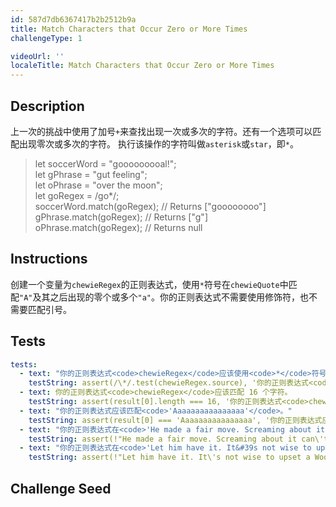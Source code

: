 ```yaml
---
id: 587d7db6367417b2b2512b9a
title: Match Characters that Occur Zero or More Times
challengeType: 1

videoUrl: ''
localeTitle: Match Characters that Occur Zero or More Times
---
```


## Description
<section id='description'>
上一次的挑战中使用了加号<code>+</code>来查找出现一次或多次的字符。还有一个选项可以匹配出现零次或多次的字符。
执行该操作的字符叫做<code>asterisk</code>或<code>star</code>，即<code>*</code>。
<blockquote>let soccerWord = "gooooooooal!";<br>let gPhrase = "gut feeling";<br>let oPhrase = "over the moon";<br>let goRegex = /go*/;<br>soccerWord.match(goRegex); // Returns ["goooooooo"]<br>gPhrase.match(goRegex); // Returns ["g"]<br>oPhrase.match(goRegex); // Returns null</blockquote>
</section>

## Instructions
<section id='instructions'>
创建一个变量为<code>chewieRegex</code>的正则表达式，使用<code>*</code>符号在<code>chewieQuote</code>中匹配<code>"A"</code>及其之后出现的零个或多个<code>"a"</code>。你的正则表达式不需要使用修饰符，也不需要匹配引号。
</section>

## Tests
<section id='tests'>

```yml
tests:
  - text: "你的正则表达式<code>chewieRegex</code>应该使用<code>*</code>符号匹配<code>'A'</code>之后出现的零个或多个<code>'a'</code>字符。"
    testString: assert(/\*/.test(chewieRegex.source), '你的正则表达式<code>chewieRegex</code>应该使用<code>*</code>符号匹配<code>"A"</code>之后出现的零个或多个<code>"a"</code>字符。');
  - text: 你的正则表达式<code>chewieRegex</code>应该匹配 16 个字符。
    testString: assert(result[0].length === 16, '你的正则表达式<code>chewieRegex</code>应该匹配 16 个字符。');
  - text: "你的正则表达式应该匹配<code>'Aaaaaaaaaaaaaaaa'</code>。"
    testString: assert(result[0] === 'Aaaaaaaaaaaaaaaa', '你的正则表达式应该匹配<code>"Aaaaaaaaaaaaaaaa"</code>。');
  - text: "你的正则表达式在<code>'He made a fair move. Screaming about it can&#39t help you.'</code>中不应该匹配任何字符。"
    testString: assert(!"He made a fair move. Screaming about it can\'t help you.".match(chewieRegex), '你的正则表达式在<code>"He made a fair move. Screaming about it can&#39t help you."</code>中不应该匹配任何字符。');
  - text: "你的正则表达式在<code>'Let him have it. It&#39s not wise to upset a Wookiee.'</code>中不应该匹配任何字符。"
    testString: assert(!"Let him have it. It\'s not wise to upset a Wookiee.".match(chewieRegex), '你的正则表达式在<code>"Let him have it. It&#39s not wise to upset a Wookiee."</code>中不应该匹配任何字符。');

```

</section>

## Challenge Seed
<section id='challengeSeed'>















</section>

              